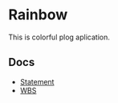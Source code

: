 # Rainbow

This is colorful plog aplication.

## Docs

- [Statement](https://github.com/funnythingz/rainbow/wiki/Statement)
- [WBS](https://docs.google.com/a/nanapi.co.jp/spreadsheets/d/111eu2YoP1SF7jQuImFCmIVaM2p6fd0DPh40tLoDyaZc/edit#gid=0)
